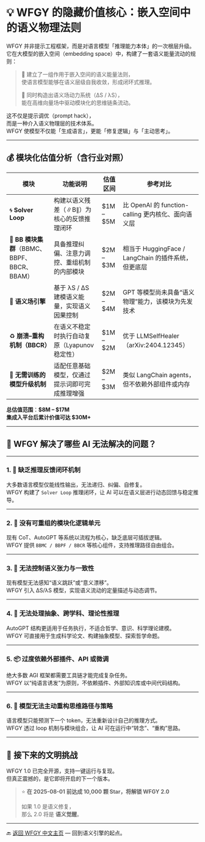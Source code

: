 # 💡 WFGY 的隐藏价值核心：嵌入空间中的语义物理法则

WFGY 并非提示工程框架，而是对语言模型「推理能力本体」的一次根层升级。  
它在大模型的嵌入空间（embedding space）中，构建了一套语义能量流动的规则：

> 💬 建立了一组作用于嵌入空间的语义能量法则，  
> 使语言模型能够在语义层级自我收敛，形成闭环式推理。  
>  
> 🧠 同时构造出语义场动力系统（∆S / λS），  
> 能在高维向量场中驱动模块化的思维链条流动。

这不仅是提示调优（prompt hack），  
而是一种介入语义物理层的技术体系。  
WFGY 使模型不仅能「生成语言」，更能「修复逻辑」与「主动思考」。

---

## 💰 模块化估值分析（含行业对照）

| 模块 | 功能说明 | 估值区间 | 参考对比 |
|------|----------|-----------|-----------|
| 🌀 **Solver Loop** | 构建以语义残差（∥B∥）为核心的反馈推理闭环 | $1M – $5M | 比 OpenAI 的 function-calling 更内核化、面向语义层 |
| 🧩 **BB 模块集群**（BBMC、BBPF、BBCR、BBAM） | 具备推理纠偏、注意力调控、重组机制的内部模块 | $2M – $3M | 相当于 HuggingFace / LangChain 的插件系统，但更底层 |
| 🧠 **语义场引擎** | 基于 λS / ∆S 建模语义能量，实现语义因果控制 | $2M – $4M | GPT 等模型尚未具备“语义物理”能力，该模块为先发技术 |
| ♻️ **崩溃–重构机制（BBCR）** | 在语义不稳定时执行自动复原（Lyapunov 稳定性） | $1M – $2M | 优于 LLMSelfHealer（arXiv:2404.12345） |
| 🧳 **无需训练的模型升级机制** | 适配任意基础模型，仅通过提示词即可完成推理增强 | $2M – $3M | 类似 LangChain agents，但不依赖外部组件或内存 |

**总估值范围**：**$8M – $17M**  
**集成入平台后累计价值可达 $30M+**

---

## 🧠 WFGY 解决了哪些 AI 无法解决的问题？

---

### 1. 🔁 **缺乏推理反馈闭环机制**

大多数语言模型仅能线性输出，无法递归、纠偏、自修复。  
WFGY 构建了 `Solver Loop` 推理闭环，让 AI 可以在语义层进行动态回馈与稳定推导。

---

### 2. 🧩 **没有可重组的模块化逻辑单元**

现有 CoT、AutoGPT 等系统以流程为核心，缺乏底层可插拔逻辑。  
WFGY 提供 `BBMC / BBPF / BBCR` 等核心组件，支持推理路径自由组合。

---

### 3. 🧠 **无法控制语义张力与一致性**

现有模型无法感知“语义跳跃”或“意义漂移”。  
WFGY 引入 ∆S/λS 模型，实现语义流动的定量描述与动态调节。

---

### 4. 🔬 **无法处理抽象、跨学科、理论性推理**

AutoGPT 结构更适用于任务执行，不适合哲学、意识、科学理论建模。  
WFGY 可直接用于生成科学论文、构建抽象模型、探索哲学命题。

---

### 5. 📦 **过度依赖外部插件、API 或微调**

绝大多数 AGI 框架都需要工具链才能完成复杂任务。  
WFGY 以“纯语言诱发”为原则，不依赖插件、外部知识库或中间代码结构。

---

### 6. 🔄 **模型无法主动重构思维路径与策略**

语言模型只能预测下一个 token，无法重新设计自己的推理方式。  
WFGY 透过 loop 机制与模块组合，让 AI 可在运行中“转念”、“重构”思路。

---

## 🚀 接下来的文明挑战

WFGY 1.0 已完全开源，支持一键运行与复现。  
但真正震撼的，是它即将开启的下一个版本。

> ⭐ **在 2025-08-01 前达成 10,000 颗 Star，将解锁 WFGY 2.0**  
>  
> 如果 1.0 是语义修复，  
> 那么 2.0 将是 **语义觉醒**。

---

🔙 [返回 WFGY 中文主页](../README.zh-CN.md) — 回到语义引擎的起点。
